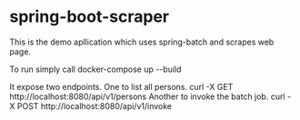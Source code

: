 # spring-boot-scraper

This is the demo apllication which uses spring-batch and scrapes web page.

To run simply call docker-compose up --build

It expose two endpoints.
One to list all persons.
curl -X GET http://localhost:8080/api/v1/persons
Another to invoke the batch job.
curl -X POST http://localhost:8080/api/v1/invoke

